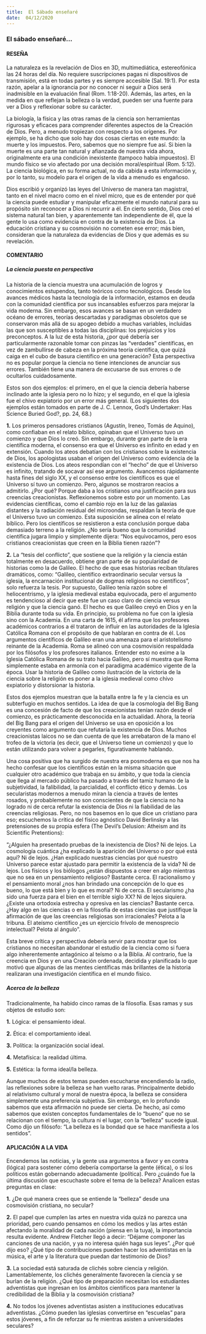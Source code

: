 ```yaml
---
title:  El Sábado enseñaré
date:  04/12/2020
---
```


### El sábado enseñaré...

#### RESEÑA

La naturaleza es la revelación de Dios en 3D, multimediática, estereofónica las 24 horas del día. No requiere suscripciones pagas ni dispositivos de transmisión, está en todas partes y es siempre accesible (Sal. 19:1). Por esta razón, apelar a la ignorancia por no conocer ni seguir a Dios será inadmisible en la evaluación final (Rom. 1:18-20). Además, las artes, en la medida en que reflejan la belleza o la verdad, pueden ser una fuente para ver a Dios y reflexionar sobre su carácter.

La biología, la física y las otras ramas de la ciencia son herramientas rigurosas y eficaces para comprender diferentes aspectos de la Creación de Dios. Pero, a menudo tropiezan con respecto a los orígenes. Por ejemplo, se ha dicho que solo hay dos cosas ciertas en este mundo: la muerte y los impuestos. Pero, sabemos que no siempre fue así. Si bien la muerte es una parte tan natural y afianzada de nuestra vida ahora, originalmente era una condición inexistente (tampoco había impuestos). El mundo físico se vio afectado por una decisión moral/espiritual (Rom. 5:12). La ciencia biológica, en su forma actual, no da cabida a esta información y, por lo tanto, su modelo para el origen de la vida a menudo es engañoso.

Dios escribió y organizó las leyes del Universo de manera tan magistral, tanto en el nivel macro como en el nivel micro, que es de entender por qué la ciencia puede estudiar y manipular eficazmente el mundo natural para su propósito sin reconocer a Dios ni recurrir a él. En cierto sentido, Dios creó el sistema natural tan bien, y aparentemente tan independiente de él, que la gente lo usa como evidencia en contra de la existencia de Dios. La educación cristiana y su cosmovisión no cometen ese error; más bien, consideran que la naturaleza da evidencias de Dios y que además es su revelación.

#### COMENTARIO

##### La ciencia puesta en perspectiva

La historia de la ciencia muestra una acumulación de logros y conocimientos estupendos, tanto teóricos como tecnológicos. Desde los avances médicos hasta la tecnología de la información, estamos en deuda con la comunidad científica por sus incansables esfuerzos para mejorar la vida moderna. Sin embargo, esos avances se basan en un verdadero océano de errores, teorías descartadas y paradigmas obsoletos que se conservaron más allá de su apogeo debido a muchas variables, incluidas las que son susceptibles a todas las disciplinas: los prejuicios y los preconceptos. A la luz de esta historia, ¿por qué debería ser particularmente razonable tomar con pinzas las “verdades” científicas, en vez de zambullirse de cabeza en la próxima teoría científica, que quizá caiga en el cubo de basura científico en una generación? Esta perspectiva no es popular porque la ciencia no tiene intenciones de anunciar sus errores. También tiene una manera de excusarse de sus errores o de ocultarlos cuidadosamente.

Estos son dos ejemplos: el primero, en el que la ciencia debería haberse inclinado ante la iglesia pero no lo hizo; y el segundo, en el que la iglesia fue el chivo expiatorio por un error más general. (Los siguientes dos ejemplos están tomados en parte de J. C. Lennox, God’s Undertaker: Has Science Buried God?, pp. 24, 68.)

**1.** Los primeros pensadores cristianos (Agustín, Ireneo, Tomás de Aquino), como confiaban en el relato bíblico, opinaban que el Universo tuvo un comienzo y que Dios lo creó. Sin embargo, durante gran parte de la era científica moderna, el consenso era que el Universo es infinito en edad y en extensión. Cuando los ateos debatían con los cristianos sobre la existencia de Dios, los apologistas usaban el origen del Universo como evidencia de la existencia de Dios. Los ateos respondían con el “hecho” de que el Universo es infinito, tratando de socavar así ese argumento. Avancemos rápidamente hasta fines del siglo XX, y el consenso entre los científicos es que el Universo sí tuvo un comienzo. Pero, algunos se mostraron reacios a admitirlo. ¿Por qué? Porque daba a los cristianos una justificación para sus creencias creacionistas. Reflexionemos sobre esto por un momento. Las evidencias científicas, como el cambio rojo en la luz de las galaxias distantes y la radiación residual del microondas, respaldan la teoría de que el Universo tuvo un comienzo. Esta suposición se alinea con el relato bíblico. Pero los científicos se resistieron a esta conclusión porque daba demasiado terreno a la religión. ¿No sería bueno que la comunidad científica jugara limpio y simplemente dijera: “Nos equivocamos, pero esos cristianos creacionistas que creen en la Biblia tienen razón”?

**2.** La “tesis del conflicto”, que sostiene que la religión y la ciencia están totalmente en desacuerdo, obtiene gran parte de su popularidad de historias como la de Galileo. El hecho de que esas historias reciban titulares dramáticos, como: “Galileo, científico extraordinario secular versus la iglesia, la encarnación institucional de dogmas religiosos no científicos”, solo refuerza la tesis. Por supuesto, Galileo tenía razón sobre el heliocentrismo, y la iglesia medieval estaba equivocada, pero el argumento es tendencioso al decir que este fue un caso claro de ciencia versus religión y que la ciencia ganó. El hecho es que Galileo creyó en Dios y en la Biblia durante toda su vida. En principio, su problema no fue con la iglesia sino con la Academia. En una carta de 1615, él afirma que los profesores académicos contrarios a él trataron de influir en las autoridades de la Iglesia Católica Romana con el propósito de que hablaran en contra de él. Los argumentos científicos de Galileo eran una amenaza para el aristotelismo reinante de la Academia. Roma se alineó con una cosmovisión respaldada por los filósofos y los profesores italianos. Entender esto no exime a la Iglesia Católica Romana de su trato hacia Galileo, pero sí muestra que Roma simplemente estaba en armonía con el paradigma académico vigente de la época. Usar la historia de Galileo como ilustración de la victoria de la ciencia sobre la religión es poner a la iglesia medieval como chivo expiatorio y distorsionar la historia.

Estos dos ejemplos muestran que la batalla entre la fe y la ciencia es un subterfugio en muchos sentidos. La idea de que la cosmología del Big Bang es una concesión de facto de que los creacionistas tenían razón desde el comienzo, es prácticamente desconocida en la actualidad. Ahora, la teoría del Big Bang para el origen del Universo se usa en oposición a los creyentes como argumento que refutaría la existencia de Dios. Muchos creacionistas laicos no se dan cuenta de que les arrebataron de la mano el trofeo de la victoria (es decir, que el Universo tiene un comienzo) y que lo están utilizando para volver a pegarles, figurativamente hablando.

Una cosa positiva que ha surgido de nuestra era posmoderna es que nos ha hecho confesar que los científicos están en la misma situación que cualquier otro académico que trabaja en su ámbito, y que toda la ciencia que llega al mercado público ha pasado a través del tamiz humano de la subjetividad, la falibilidad, la parcialidad, el conflicto ético y demás. Los secularistas modernos a menudo miran la ciencia a través de lentes rosados, y probablemente no son conscientes de que la ciencia no ha logrado ni de cerca refutar la existencia de Dios ni la fiabilidad de las creencias religiosas. Pero, no nos basemos en lo que dice un cristiano para eso; escuchemos la crítica del físico agnóstico David Berlinsky a las pretensiones de su propia esfera (The Devil’s Delusion: Atheism and its Scientific Pretentions):

“¿Alguien ha presentado pruebas de la inexistencia de Dios? Ni de lejos. La cosmología cuántica ¿ha explicado la aparición del Universo o por qué está aquí? Ni de lejos. ¿Han explicado nuestras ciencias por qué nuestro Universo parece estar ajustado para permitir la existencia de la vida? Ni de lejos. Los físicos y los biólogos ¿están dispuestos a creer en algo mientras que no sea en un pensamiento religioso? Bastante cerca. El racionalismo y el pensamiento moral ¿nos han brindado una concepción de lo que es bueno, lo que está bien y lo que es moral? Ni de cerca. El secularismo ¿ha sido una fuerza para el bien en el terrible siglo XX? Ni de lejos siquiera. ¿Existe una ortodoxia estrecha y opresiva en las ciencias? Bastante cerca. ¿Hay algo en las ciencias o en la filosofía de estas ciencias que justifique la afirmación de que las creencias religiosas son irracionales? Pelota a la tribuna. El ateísmo científico ¿es un ejercicio frívolo de menosprecio intelectual? Pelota al ángulo”.

Esta breve crítica y perspectiva debería servir para mostrar que los cristianos no necesitan abandonar el estudio de la ciencia como si fuera algo inherentemente antagónico al teísmo o a la Biblia. Al contrario, fue la creencia en Dios y en una Creación ordenada, decidida y planificada lo que motivó que algunas de las mentes científicas más brillantes de la historia realizaran una investigación científica en el mundo físico.

##### Acerca de la belleza

Tradicionalmente, ha habido cinco ramas de la filosofía. Esas ramas y sus objetos de estudio son:

**1.** Lógica: el pensamiento ideal.

**2.** Ética: el comportamiento ideal.

**3.** Política: la organización social ideal.

**4.** Metafísica: la realidad última.

**5.** Estética: la forma ideal/la belleza.

Aunque muchos de estos temas pueden escucharse encendiendo la radio, las reflexiones sobre la belleza se han vuelto raras. Principalmente debido al relativismo cultural y moral de nuestra época, la belleza se considera simplemente una preferencia subjetiva. Sin embargo, en lo profundo sabemos que esta afirmación no puede ser cierta. De hecho, así como sabemos que existen conceptos fundamentales de lo “bueno” que no se relacionan con el tiempo, la cultura ni el lugar, con la “belleza” sucede igual. Como dijo un filósofo: “La belleza es la bondad que se hace manifiesta a los sentidos”.

#### APLICACIÓN A LA VIDA

Encendemos las noticias, y la gente usa argumentos a favor y en contra (lógica) para sostener cómo debería comportarse la gente (ética), o si los políticos están gobernando adecuadamente (política). Pero ¿cuándo fue la última discusión que escuchaste sobre el tema de la belleza? Analicen estas preguntas en clase:

**1.** ¿De qué manera crees que se entiende la “belleza” desde una cosmovisión cristiana, no secular?

**2.** El papel que cumplen las artes en nuestra vida quizá no parezca una prioridad, pero cuando pensamos en cómo los medios y las artes están afectando la moralidad de cada nación (piensa en la tuya), la importancia resulta evidente. Andrew Fletcher llegó a decir: “Déjame componer las canciones de una nación, y ya no interesa quién haga sus leyes”. ¿Por qué dijo eso? ¿Qué tipo de contribuciones pueden hacer los adventistas en la música, el arte y la literatura que puedan dar testimonio de Dios?

**3.** La sociedad está saturada de clichés sobre ciencia y religión. Lamentablemente, los clichés generalmente favorecen la ciencia y se burlan de la religión. ¿Qué tipo de preparación necesitan los estudiantes adventistas que ingresan en los ámbitos científicos para mantener la credibilidad de la Biblia y la cosmovisión cristiana?

**4.** No todos los jóvenes adventistas asisten a instituciones educativas adventistas. ¿Cómo pueden las iglesias convertirse en “escuelas” para estos jóvenes, a fin de reforzar su fe mientras asisten a universidades seculares?